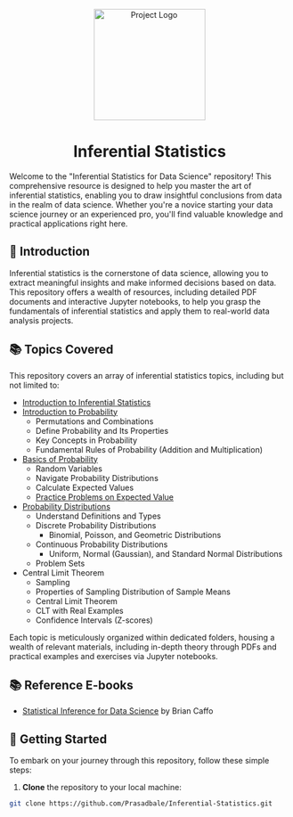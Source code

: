 <p align="center">
  <img src="https://media.datadriveninvestor.com/uploads/2019/02/sampling.jpg" alt="Project Logo" width="200">
</p>

<h1 align="center">Inferential Statistics</h1>

<p align="left">
  Welcome to the "Inferential Statistics for Data Science" repository! This comprehensive resource is designed to help you master the art of inferential statistics, enabling you to draw insightful conclusions from data in the realm of data science. Whether you're a novice starting your data science journey or an experienced pro, you'll find valuable knowledge and practical applications right here.
</p>

## 📖 Introduction

Inferential statistics is the cornerstone of data science, allowing you to extract meaningful insights and make informed decisions based on data. This repository offers a wealth of resources, including detailed PDF documents and interactive Jupyter notebooks, to help you grasp the fundamentals of inferential statistics and apply them to real-world data analysis projects.

## 📚 Topics Covered

This repository covers an array of inferential statistics topics, including but not limited to:

- [Introduction to Inferential Statistics](https://github.com/Prasadbale/Inferential-Statistics/blob/main/00%20Introduction.pdf)
- [Introduction to Probability](https://github.com/Prasadbale/Inferential-Statistics/blob/main/01%20Introduction%20to%20Probability.pdf)
    - Permutations and Combinations
    - Define Probability and Its Properties
    - Key Concepts in Probability
    - Fundamental Rules of Probability (Addition and Multiplication)
- [Basics of Probability](https://github.com/Prasadbale/Inferential-Statistics/blob/main/02%20Basics%20of%20Probability.pdf)
    - Random Variables
    - Navigate Probability Distributions
    - Calculate Expected Values
    - [Practice Problems on Expected Value](https://github.com/Prasadbale/Inferential-Statistics/blob/main/Probability%20-%20Practice%20Questions%20-%20Expected%20Value.ipynb)
- [Probability Distributions](https://github.com/Prasadbale/Inferential-Statistics/blob/main/03%20Probability%20Distributions.pdf)
    - Understand Definitions and Types
    - Discrete Probability Distributions
        - Binomial, Poisson, and Geometric Distributions
    - Continuous Probability Distributions
        - Uniform, Normal (Gaussian), and Standard Normal Distributions
    - Problem Sets
- Central Limit Theorem
    - Sampling
    - Properties of Sampling Distribution of Sample Means
    - Central Limit Theorem
    - CLT with Real Examples
    - Confidence Intervals (Z-scores)

Each topic is meticulously organized within dedicated folders, housing a wealth of relevant materials, including in-depth theory through PDFs and practical examples and exercises via Jupyter notebooks.

## 📚 Reference E-books
- [Statistical Inference for Data Science](https://leanpub.com/LittleInferenceBook) by Brian Caffo 

## 🚀 Getting Started

To embark on your journey through this repository, follow these simple steps:

1. **Clone** the repository to your local machine:

```bash
git clone https://github.com/Prasadbale/Inferential-Statistics.git

